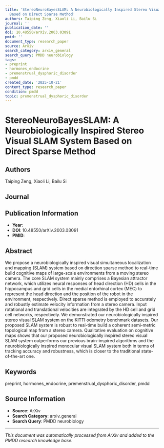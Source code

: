 ```yaml
---
title: 'StereoNeuroBayesSLAM: A Neurobiologically Inspired Stereo Visual SLAM System
  Based on Direct Sparse Method'
authors: Taiping Zeng, Xiaoli Li, Bailu Si
journal: ''
publication_date: ''
doi: 10.48550/arXiv.2003.03091
pmid: ''
document_type: research_paper
source: ArXiv
search_category: arxiv_general
search_query: PMDD neurobiology
tags:
- preprint
- hormones_endocrine
- premenstrual_dysphoric_disorder
- pmdd
created_date: '2025-10-21'
content_type: research_paper
condition: pmdd
topic: premenstrual_dysphoric_disorder
---
```


# StereoNeuroBayesSLAM: A Neurobiologically Inspired Stereo Visual SLAM System Based on Direct Sparse Method

## Authors
Taiping Zeng, Xiaoli Li, Bailu Si

## Journal


## Publication Information
- **Year**: 
- **DOI**: 10.48550/arXiv.2003.03091
- **PMID**: 

## Abstract
We propose a neurobiologically inspired visual simultaneous localization and mapping (SLAM) system based on direction sparse method to real-time build cognitive maps of large-scale environments from a moving stereo camera. The core SLAM system mainly comprises a Bayesian attractor network, which utilizes neural responses of head direction (HD) cells in the hippocampus and grid cells in the medial entorhinal cortex (MEC) to represent the head direction and the position of the robot in the environment, respectively. Direct sparse method is employed to accurately and robustly estimate velocity information from a stereo camera. Input rotational and translational velocities are integrated by the HD cell and grid cell networks, respectively. We demonstrated our neurobiologically inspired stereo visual SLAM system on the KITTI odometry benchmark datasets. Our proposed SLAM system is robust to real-time build a coherent semi-metric topological map from a stereo camera. Qualitative evaluation on cognitive maps shows that our proposed neurobiologically inspired stereo visual SLAM system outperforms our previous brain-inspired algorithms and the neurobiologically inspired monocular visual SLAM system both in terms of tracking accuracy and robustness, which is closer to the traditional state-of-the-art one.

## Keywords
preprint, hormones_endocrine, premenstrual_dysphoric_disorder, pmdd

## Source Information
- **Source**: ArXiv
- **Search Category**: arxiv_general
- **Search Query**: PMDD neurobiology

---
*This document was automatically processed from ArXiv and added to the PMDD research knowledge base.*
